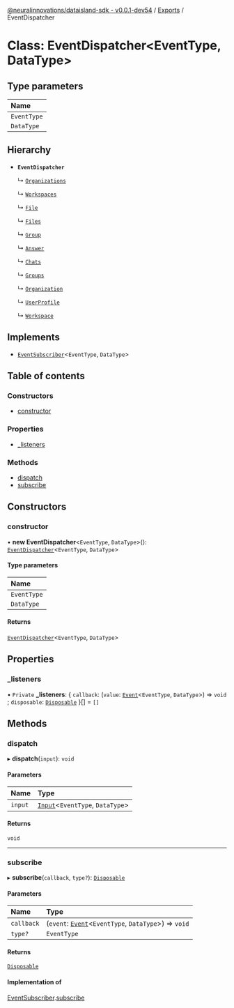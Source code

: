 [@neuralinnovations/dataisland-sdk - v0.0.1-dev54](../../README.md) / [Exports](../modules.md) / EventDispatcher

# Class: EventDispatcher\<EventType, DataType\>

## Type parameters

| Name |
| :------ |
| `EventType` |
| `DataType` |

## Hierarchy

- **`EventDispatcher`**

  ↳ [`Organizations`](Organizations.md)

  ↳ [`Workspaces`](Workspaces.md)

  ↳ [`File`](File.md)

  ↳ [`Files`](Files.md)

  ↳ [`Group`](Group.md)

  ↳ [`Answer`](Answer.md)

  ↳ [`Chats`](Chats.md)

  ↳ [`Groups`](Groups.md)

  ↳ [`Organization`](Organization.md)

  ↳ [`UserProfile`](UserProfile.md)

  ↳ [`Workspace`](Workspace.md)

## Implements

- [`EventSubscriber`](../interfaces/EventSubscriber.md)\<`EventType`, `DataType`\>

## Table of contents

### Constructors

- [constructor](EventDispatcher.md#constructor)

### Properties

- [\_listeners](EventDispatcher.md#_listeners)

### Methods

- [dispatch](EventDispatcher.md#dispatch)
- [subscribe](EventDispatcher.md#subscribe)

## Constructors

### constructor

• **new EventDispatcher**\<`EventType`, `DataType`\>(): [`EventDispatcher`](EventDispatcher.md)\<`EventType`, `DataType`\>

#### Type parameters

| Name |
| :------ |
| `EventType` |
| `DataType` |

#### Returns

[`EventDispatcher`](EventDispatcher.md)\<`EventType`, `DataType`\>

## Properties

### \_listeners

• `Private` **\_listeners**: \{ `callback`: (`value`: [`Event`](../interfaces/Event.md)\<`EventType`, `DataType`\>) => `void` ; `disposable`: [`Disposable`](../interfaces/Disposable.md)  }[] = `[]`

## Methods

### dispatch

▸ **dispatch**(`input`): `void`

#### Parameters

| Name | Type |
| :------ | :------ |
| `input` | [`Input`](../interfaces/Input.md)\<`EventType`, `DataType`\> |

#### Returns

`void`

___

### subscribe

▸ **subscribe**(`callback`, `type?`): [`Disposable`](../interfaces/Disposable.md)

#### Parameters

| Name | Type |
| :------ | :------ |
| `callback` | (`event`: [`Event`](../interfaces/Event.md)\<`EventType`, `DataType`\>) => `void` |
| `type?` | `EventType` |

#### Returns

[`Disposable`](../interfaces/Disposable.md)

#### Implementation of

[EventSubscriber](../interfaces/EventSubscriber.md).[subscribe](../interfaces/EventSubscriber.md#subscribe)

